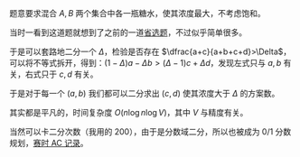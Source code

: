 题意要求混合 $A,B$ 两个集合中各一瓶糖水，使其浓度最大，不考虑饱和。

当时一看到这道题就想到了之前的一道[省选题](https://www.luogu.com.cn/problem/P5319)，不过似乎简单很多。

于是可以套路地二分一个 $\Delta$，检验是否存在 $\dfrac{a+c}{a+b+c+d}>\Delta$，可以将不等式拆开，得到：$(1-\Delta)a-\Delta b>(\Delta-1)c+\Delta d$，发现左式只与 $a,b$ 有关，右式只于 $c,d$ 有关。

于是对于每一个 $(a,b)$ 我们都可以二分求出 $(c,d)$ 使其浓度大于 $\Delta$ 的方案数。

其实都是平凡的，时间复杂度 $O(n\log n\log V)$，其中 $V$ 与精度有关。

当然可以卡二分次数（我用的 $200$），由于是分数域二分，所以也被成为 $0/1$ 分数规划，[赛时 AC 记录](https://atcoder.jp/contests/abc294/submissions/39860977)。